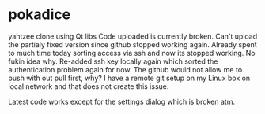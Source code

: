 # pokadice
yahtzee clone using Qt libs
Code uploaded is currently broken. Can't upload the partialy fixed version since github stopped working again. Already spent to much time today sorting access via ssh and now its stopped working. No fukin idea why.
Re-added ssh key locally again which sorted the authentication problem again for now. The github would not allow me to push with out pull first, why? I have a remote git setup on my Linux box on local network and that does not create this issue.

Latest code works except for the settings dialog which is broken atm.
